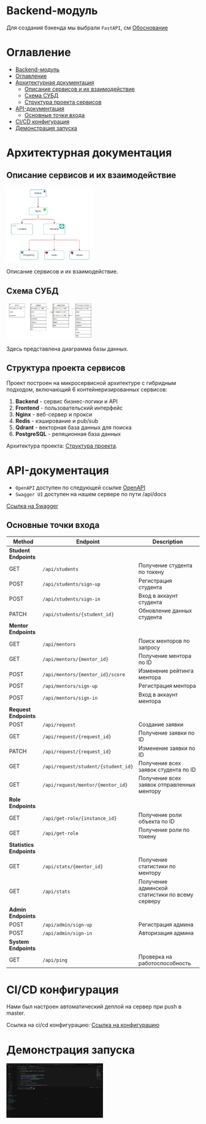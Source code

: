 # Backend-модуль

Для создания бэкенда мы выбрали `FastAPI`, см [Обоснование](/README.md#обоснование-выбранных-технологий)

# Оглавление

- [Backend-модуль](#backend-модуль)
- [Оглавление](#оглавление)
- [Архитектурная документация](#архитектурная-документация)
  - [Описание сервисов и их взаимодействие](#описание-сервисов-и-их-взаимодействие)
  - [Схема СУБД](#схема-субд)
  - [Структура проекта сервисов](#структура-проекта-сервисов)
- [API-документация](#api-документация)
  - [Основные точки входа](#основные-точки-входа)
- [CI/CD конфигурация](#cicd-конфигурация)
- [Демонстрация запуска](#демонстрация-запуска)

# Архитектурная документация

## Описание сервисов и их взаимодействие

<img src="../gitlab-resources/architecture-diagram.jpg" width="45%">

Описание сервисов и их взаимодействие.

## Схема СУБД

<img src="../gitlab-resources/database-diagram.jpg" width="45%">

Здесь представлена диаграмма базы данных.

## Структура проекта сервисов

Проект построен на микросервисной архитектуре с гибридным подходом, включающий 6 контейнеризированных сервисов:

1. **Backend** - сервис бизнес-логики и API
2. **Frontend** - пользовательский интерфейс
3. **Nginx** - веб-сервер и прокси
4. **Redis** - кэширование и pub/sub
5. **Qdrant** - векторная база данных для поиска
6. **PostgreSQL** - реляционная база данных

Архитектура проекта: [Структура проекта](../README.md#основная-архитектура-проекта).

# API-документация

- `OpenAPI` доступен по следующей ссылке [OpenAPI](../backend/openapi.json)
- `Swagger UI` доступен на нашем сервере по пути /api/docs

[Ссылка на Swagger](https://prod-team-30-mdmsvlv5.final.prodcontest.ru/api/docs)

## Основные точки входа

| Method | Endpoint | Description |
|--------|----------|-------------|
| **Student Endpoints**                         |
| GET    | `/api/students`                  | Получение студента по токену |
| POST   | `/api/students/sign-up`          | Регистрация студента |
| POST   | `/api/students/sign-in`          | Вход в аккаунт студента |
| PATCH  | `/api/students/{student_id}`     | Обновление данных студента |
| **Mentor Endpoints** |
| GET    | `/api/mentors`                   | Поиск менторов по запросу |
| GET    | `/api/mentors/{mentor_id}`       | Получение ментора по ID |
| POST   | `/api/mentors/{mentor_id}/score` | Изменение рейтинга ментора |
| POST   | `/api/mentors/sign-up`           | Регистрация ментора |
| POST   | `/api/mentors/sign-in`           | Вход в аккаунт ментора |
| **Request Endpoints** |
| POST   | `/api/request`                   | Создание заявки |
| GET    | `/api/request/{request_id}`      | Получение заявки по ID |
| PATCH  | `/api/request/{request_id}`      | Изменение заявки по ID |
| GET    | `/api/request/student/{student_id}` | Получение всех заявок студента по ID |
| GET    | `/api/request/mentor/{mentor_id}` | Получение всех заявок отправленных ментору |
| **Role Endpoints** |
| GET    | `/api/get-role/{instance_id}`    | Получение роли объекта по ID |
| GET    | `/api/get-role`                  | Получение роли по токену |
| **Statistics Endpoints** |
| GET    | `/api/stats/{mentor_id}`         | Получение статистики по ментору |
| GET    | `/api/stats`                     | Получение админской статистики по всему серверу |
| **Admin Endpoints** |
| POST   | `/api/admin/sign-up`             | Регистрация админа |
| POST   | `/api/admin/sign-in`             | Авторизация админа |
| **System Endpoints** |
| GET    | `/api/ping`                      | Проверка на работоспособность |

# CI/CD конфигурация

Нами был настроен автоматический деплой на сервер при push в master.

Ссылка на ci/cd конфигурацию: [Ссылка на конфигурацию](../.gitlab-ci.yml)

# Демонстрация запуска

<img src="../gitlab-resources/backend-startup.gif" width="50%">
